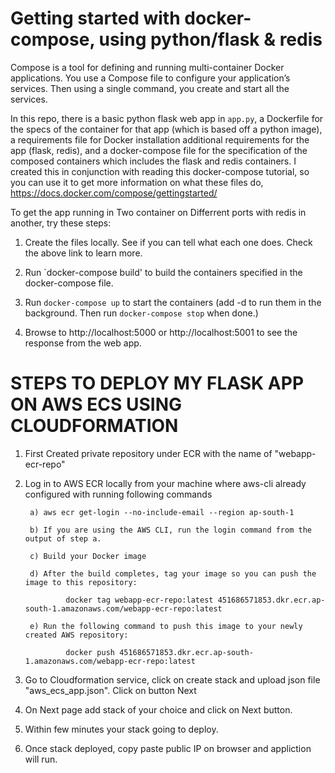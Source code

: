# Getting started with docker-compose, using python/flask & redis

Compose is a tool for defining and running multi-container Docker applications. You use a Compose file to configure your application’s services. Then using a single command, you create and start all the services.

In this repo, there is a basic python flask web app in `app.py`, a Dockerfile for the specs of the container for that app (which is based off a python image), a requirements file for Docker installation additional requirements for the app (flask, redis), and a docker-compose file for the specification of the composed containers which includes the flask and redis containers. I created this in conjunction with reading this docker-compose tutorial, so you can use it to get more information on what these files do, https://docs.docker.com/compose/gettingstarted/

To get the app running in Two container on Differrent ports with redis in another, try these steps:

1. Create the files locally. See if you can tell what each one does. Check the above link to learn more.

1. Run `docker-compose build' to build the containers specified in the docker-compose file.

1. Run `docker-compose up` to start the containers (add -d to run them in the background. Then run `docker-compose stop` when done.)  

1. Browse to http://localhost:5000 or http://localhost:5001 to see the response from the web app. 


# STEPS TO DEPLOY MY FLASK APP ON AWS ECS USING CLOUDFORMATION

1. First Created private repository under ECR with the name of "webapp-ecr-repo"

2. Log in to AWS ECR locally from your machine where aws-cli already configured with running following commands

		a) aws ecr get-login --no-include-email --region ap-south-1
		
		b) If you are using the AWS CLI, run the login command from the output of step a.
		
		c) Build your Docker image

		d) After the build completes, tag your image so you can push the image to this repository:

				docker tag webapp-ecr-repo:latest 451686571853.dkr.ecr.ap-south-1.amazonaws.com/webapp-ecr-repo:latest

		e) Run the following command to push this image to your newly created AWS repository:

				docker push 451686571853.dkr.ecr.ap-south-1.amazonaws.com/webapp-ecr-repo:latest

3. Go to Cloudformation service, click on create stack and upload json file "aws_ecs_app.json". Click on button Next

4. On Next page add stack of your choice and click on Next button.

5. Within few minutes your stack going to deploy.

6. Once stack deployed, copy paste public IP on browser and appliction will run. 






